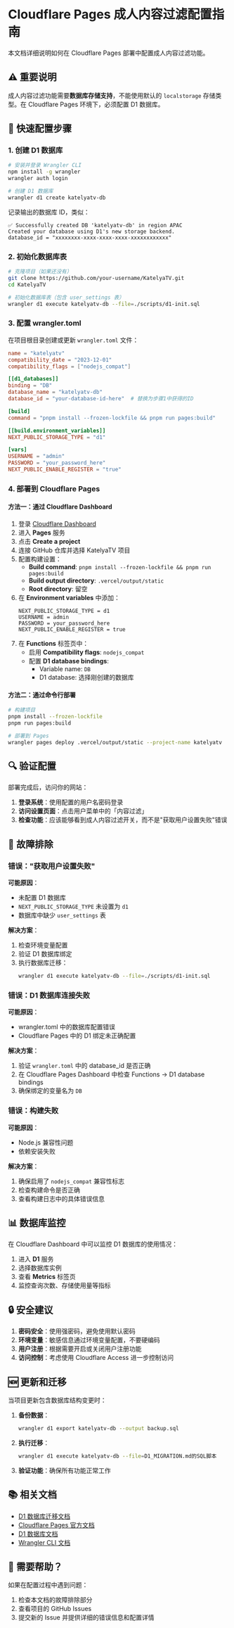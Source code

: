 # Cloudflare Pages 成人内容过滤配置指南

本文档详细说明如何在 Cloudflare Pages 部署中配置成人内容过滤功能。

## ⚠️ 重要说明

成人内容过滤功能需要**数据库存储支持**，不能使用默认的 `localstorage` 存储类型。在 Cloudflare Pages 环境下，必须配置 D1 数据库。

## 🚀 快速配置步骤

### 1. 创建 D1 数据库

```bash
# 安装并登录 Wrangler CLI
npm install -g wrangler
wrangler auth login

# 创建 D1 数据库
wrangler d1 create katelyatv-db
```

记录输出的数据库 ID，类似：
```
✅ Successfully created DB 'katelyatv-db' in region APAC
Created your database using D1's new storage backend.
database_id = "xxxxxxxx-xxxx-xxxx-xxxx-xxxxxxxxxxxx"
```

### 2. 初始化数据库表

```bash
# 克隆项目（如果还没有）
git clone https://github.com/your-username/KatelyaTV.git
cd KatelyaTV

# 初始化数据库表（包含 user_settings 表）
wrangler d1 execute katelyatv-db --file=./scripts/d1-init.sql
```

### 3. 配置 wrangler.toml

在项目根目录创建或更新 `wrangler.toml` 文件：

```toml
name = "katelyatv"
compatibility_date = "2023-12-01"
compatibility_flags = ["nodejs_compat"]

[[d1_databases]]
binding = "DB"
database_name = "katelyatv-db"
database_id = "your-database-id-here"  # 替换为步骤1中获得的ID

[build]
command = "pnpm install --frozen-lockfile && pnpm run pages:build"

[[build.environment_variables]]
NEXT_PUBLIC_STORAGE_TYPE = "d1"

[vars]
USERNAME = "admin"
PASSWORD = "your_password_here"
NEXT_PUBLIC_ENABLE_REGISTER = "true"
```

### 4. 部署到 Cloudflare Pages

#### 方法一：通过 Cloudflare Dashboard

1. 登录 [Cloudflare Dashboard](https://dash.cloudflare.com/)
2. 进入 **Pages** 服务
3. 点击 **Create a project**
4. 连接 GitHub 仓库并选择 KatelyaTV 项目
5. 配置构建设置：
   - **Build command**: `pnpm install --frozen-lockfile && pnpm run pages:build`
   - **Build output directory**: `.vercel/output/static`
   - **Root directory**: 留空
6. 在 **Environment variables** 中添加：
   ```
   NEXT_PUBLIC_STORAGE_TYPE = d1
   USERNAME = admin
   PASSWORD = your_password_here
   NEXT_PUBLIC_ENABLE_REGISTER = true
   ```
7. 在 **Functions** 标签页中：
   - 启用 **Compatibility flags**: `nodejs_compat`
   - 配置 **D1 database bindings**:
     - Variable name: `DB`
     - D1 database: 选择刚创建的数据库

#### 方法二：通过命令行部署

```bash
# 构建项目
pnpm install --frozen-lockfile
pnpm run pages:build

# 部署到 Pages
wrangler pages deploy .vercel/output/static --project-name katelyatv
```

## 🔍 验证配置

部署完成后，访问你的网站：

1. **登录系统**：使用配置的用户名密码登录
2. **访问设置页面**：点击用户菜单中的「内容过滤」
3. **检查功能**：应该能够看到成人内容过滤开关，而不是"获取用户设置失败"错误

## 🐛 故障排除

### 错误："获取用户设置失败"

**可能原因**：
- 未配置 D1 数据库
- `NEXT_PUBLIC_STORAGE_TYPE` 未设置为 `d1`
- 数据库中缺少 `user_settings` 表

**解决方案**：
1. 检查环境变量配置
2. 验证 D1 数据库绑定
3. 执行数据库迁移：
   ```bash
   wrangler d1 execute katelyatv-db --file=./scripts/d1-init.sql
   ```

### 错误：D1 数据库连接失败

**可能原因**：
- wrangler.toml 中的数据库配置错误
- Cloudflare Pages 中的 D1 绑定未正确配置

**解决方案**：
1. 验证 `wrangler.toml` 中的 database_id 是否正确
2. 在 Cloudflare Pages Dashboard 中检查 Functions → D1 database bindings
3. 确保绑定的变量名为 `DB`

### 错误：构建失败

**可能原因**：
- Node.js 兼容性问题
- 依赖安装失败

**解决方案**：
1. 确保启用了 `nodejs_compat` 兼容性标志
2. 检查构建命令是否正确
3. 查看构建日志中的具体错误信息

## 📊 数据库监控

在 Cloudflare Dashboard 中可以监控 D1 数据库的使用情况：

1. 进入 **D1** 服务
2. 选择数据库实例
3. 查看 **Metrics** 标签页
4. 监控查询次数、存储使用量等指标

## 🔒 安全建议

1. **密码安全**：使用强密码，避免使用默认密码
2. **环境变量**：敏感信息通过环境变量配置，不要硬编码
3. **用户注册**：根据需要开启或关闭用户注册功能
4. **访问控制**：考虑使用 Cloudflare Access 进一步控制访问

## 🆕 更新和迁移

当项目更新包含数据库结构变更时：

1. **备份数据**：
   ```bash
   wrangler d1 export katelyatv-db --output backup.sql
   ```

2. **执行迁移**：
   ```bash
   wrangler d1 execute katelyatv-db --file=D1_MIGRATION.md的SQL脚本
   ```

3. **验证功能**：确保所有功能正常工作

## 📚 相关文档

- [D1 数据库迁移文档](./D1_MIGRATION.md)
- [Cloudflare Pages 官方文档](https://developers.cloudflare.com/pages/)
- [D1 数据库文档](https://developers.cloudflare.com/d1/)
- [Wrangler CLI 文档](https://developers.cloudflare.com/workers/wrangler/)

## 💬 需要帮助？

如果在配置过程中遇到问题：

1. 检查本文档的故障排除部分
2. 查看项目的 GitHub Issues
3. 提交新的 Issue 并提供详细的错误信息和配置详情
